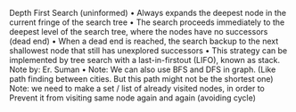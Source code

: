 Depth First Search (uninformed)
• Always expands the deepest node
in the current fringe of the search
tree
• The search proceeds immediately
to the deepest level of the search
tree, where the nodes have no
successors (dead end)
• When a dead end is reached, the
search backup to the next
shallowest node that still has
unexplored successors
• This strategy can be implemented
by tree search with a last-in-firstout (LIFO), known as
stack.
Note by: Er. Suman
• Note: We can also use BFS and DFS in graph. (Like path finding
between cities. But this path might not be the shortest one)
Note: we need to make a set / list of already visited nodes, in order to
Prevent it from visiting same node again and again (avoiding cycle)